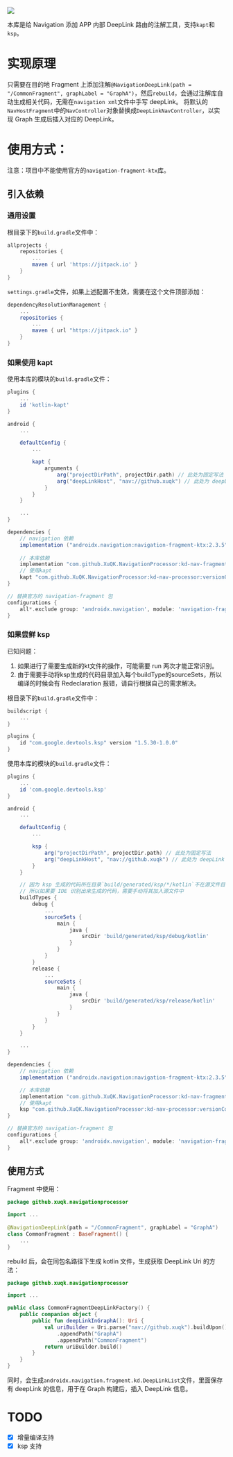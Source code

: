 [![](https://jitpack.io/v/XuQK/NavigationProcessor.svg)](https://jitpack.io/#XuQK/NavigationProcessor)

本库是给 Navigation 添加 APP 内部 DeepLink 路由的注解工具，支持`kapt`和`ksp`。

# 实现原理

只需要在目的地 Fragment 上添加注解`@NavigationDeepLink(path = "/CommonFragment", graphLabel = "GraphA")`，然后`rebuild`，会通过注解库自动生成相关代码，无需在`navigation xml`文件中手写 deepLink。
将默认的`NavHostFragment`中的`NavController`对象替换成`DeepLinkNavController`，以实现 Graph 生成后插入对应的 DeepLink。

# 使用方式：

注意：项目中不能使用官方的`navigation-fragment-ktx`库。

## 引入依赖

### 通用设置

根目录下的`build.gradle`文件中：

```groovy
allprojects {
    repositories {
        ...
        maven { url 'https://jitpack.io' }
    }
}
```

`settings.gradle`文件，如果上述配置不生效，需要在这个文件顶部添加：

```groovy
dependencyResolutionManagement {
    ...
    repositories {
        ...
        maven { url "https://jitpack.io" }
    }
}
```

### 如果使用 kapt

使用本库的模块的`build.gradle`文件：

```groovy
plugins {
    ...
    id 'kotlin-kapt'
}

android {
    ...

    defaultConfig {
        ...

        kapt {
            arguments {
                arg("projectDirPath", projectDir.path) // 此处为固定写法
                arg("deepLinkHost", "nav://github.xuqk") // 此处为 deepLink 的 scheme 和 host
            }
        }
    }

    ...
}

dependencies {
    // navigation 依赖
    implementation ("androidx.navigation:navigation-fragment-ktx:2.3.5")
    
    // 本库依赖
    implementation "com.github.XuQK.NavigationProcessor:kd-nav-fragment-ktx:versionCode"
    // 使用kapt
    kapt "com.github.XuQK.NavigationProcessor:kd-nav-processor:versionCode"
}

// 替换官方的 navigation-fragment 包
configurations {
    all*.exclude group: 'androidx.navigation', module: 'navigation-fragment'
}
```

### 如果尝鲜 ksp

已知问题：
1. 如果进行了需要生成新的kt文件的操作，可能需要 run 两次才能正常识别。
2. 由于需要手动将ksp生成的代码目录加入每个buildType的sourceSets，所以编译的时候会有 Redeclaration 报错，请自行根据自己的需求解决。

根目录下的`build.gradle`文件中：

```groovy
buildscript {
    ...
}

plugins {
    id "com.google.devtools.ksp" version "1.5.30-1.0.0"
}
```

使用本库的模块的`build.gradle`文件：

```groovy
plugins {
    ...
    id 'com.google.devtools.ksp'
}

android {
    ...

    defaultConfig {
        ...

        ksp {
            arg("projectDirPath", projectDir.path) // 此处为固定写法
            arg("deepLinkHost", "nav://github.xuqk") // 此处为 deepLink 的 scheme 和 host
        }
    }

    // 因为 ksp 生成的代码所在目录`build/generated/ksp/*/kotlin`不在源文件目录里
    // 所以如果要 IDE 识别出来生成的代码，需要手动将其加入源文件中
    buildTypes {
        debug {
            ...
            sourceSets {
                main {
                    java {
                        srcDir 'build/generated/ksp/debug/kotlin'
                    }
                }
            }
        }
        release {
            ...
            sourceSets {
                main {
                    java {
                        srcDir 'build/generated/ksp/release/kotlin'
                    }
                }
            }
        }
    }

    ...
}

dependencies {
    // navigation 依赖
    implementation ("androidx.navigation:navigation-fragment-ktx:2.3.5")

    // 本库依赖
    implementation "com.github.XuQK.NavigationProcessor:kd-nav-fragment-ktx:versionCode"
    // 使用kapt
    ksp "com.github.XuQK.NavigationProcessor:kd-nav-processor:versionCode"
}

// 替换官方的 navigation-fragment 包
configurations {
    all*.exclude group: 'androidx.navigation', module: 'navigation-fragment'
}
```

## 使用方式

Fragment 中使用：

```kotlin
package github.xuqk.navigationprocessor

import ...
        
@NavigationDeepLink(path = "/CommonFragment", graphLabel = "GraphA")
class CommonFragment : BaseFragment() {
    ...
}
```

rebuild 后，会在同包名路径下生成 kotlin 文件，生成获取 DeepLink Uri 的方法：

```kotlin
package github.xuqk.navigationprocessor

import ...

public class CommonFragmentDeepLinkFactory() {
    public companion object {
        public fun deepLinkInGraphA(): Uri {
            val uriBuilder = Uri.parse("nav://github.xuqk").buildUpon()
                .appendPath("GraphA")
                .appendPath("CommonFragment")
            return uriBuilder.build()
        }
    }
}
```

同时，会生成`androidx.navigation.fragment.kd.DeepLinkList`文件，里面保存有 deepLink 的信息，用于在 Graph 构建后，插入 DeepLink 信息。

# TODO

- [x] 增量编译支持
- [x] ksp 支持
